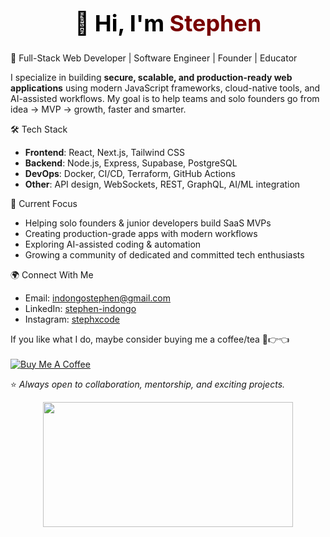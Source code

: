 <div align="center">
  
  <h1 style="font-weight: bold; color: #000000; font-size: 36px;">
    👋 Hi, I'm <span style="color:#780000;">Stephen</span>
  </h1>
  
</div>
 

🚀 Full-Stack Web Developer | Software Engineer | Founder | Educator 

I specialize in building **secure, scalable, and production-ready web applications** using modern JavaScript frameworks, cloud-native tools, and AI-assisted workflows. My goal is to help teams and solo founders go from idea → MVP → growth, faster and smarter.  


 🛠️ Tech Stack

- **Frontend**: React, Next.js, Tailwind CSS  
- **Backend**: Node.js, Express, Supabase, PostgreSQL  
- **DevOps**: Docker, CI/CD, Terraform, GitHub Actions  
- **Other**: API design, WebSockets, REST, GraphQL, AI/ML integration  


📌 Current Focus

-  Helping solo founders & junior developers build SaaS MVPs  
-  Creating production-grade apps with modern workflows  
-  Exploring AI-assisted coding & automation
-  Growing a community of dedicated and committed tech enthusiasts 
 


 🌍 Connect With Me  

-  Email: [indongostephen@gmail.com](mailto:indongostephen@gmail.com)  
-  LinkedIn: [stephen-indongo](https://www.linkedin.com/in/stephen-indongo)  
-  Instagram: [stephxcode](https://www.instagram.com/stephxcode/)

  <p >
  If you like what I do, maybe consider buying me a coffee/tea 🥺👉👈<br><br>
  <a href="https://www.buymeacoffee.com/stephenindongo" target="_blank">                                  
    <img src="https://img.shields.io/badge/Buy%20Me%20a%20Coffee-FF813F?style=for-the-badge&logo=buy-me-a-coffee&logoColor=white" alt="Buy Me A Coffee"/>
  </a>
</p>


⭐️ *Always open to collaboration, mentorship, and exciting projects.*

 

 

<p align="center">
  <img src="https://github-readme-stats.vercel.app/api?username=Stephenindongo&show_icons=true&theme=default&title_color=0000FF&text_color=000000" width="400" height="200"/><br>
  
</p>




 



